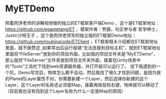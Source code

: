 # MyETDemo
照着肉饼老师的讲解视频做的独立的ET框架客户端Demo ，这个是ET框架地址：https://github.com/egametang/ET ，框架作者：熊猫，社区参与者 哲学绅士，Justin沙特王子 ，这个是肉饼老师写的独立版的ET框架Demo地址：https://github.com/roubingcode/ETClient ，ET框架相关介绍都在ET框架地址里面，就不做赘述 ,如果导出后运行报错“无法连接到目标主机”，就到ET框架地址里面将“FileServer”放到你的项目外面，比如我的项目文件夹是“MyETDemo”，那么就将“FileServer”文件夹放到项目文件夹外面，接着在Unity场景中的“Tools”工具栏下找到web资源服务器，并打开就可以运行了。
说下我遇到的一个坑，Demo写完后，物体怎么都不会动，然后我找了很久才找到问题，是因为我的Plane的Layer属性不对，你需要新建一个Layer，然后选择你新建的这个Layer，这个Layer的名称还必须是Map，接着再按鼠标右键，物体就可以移动了（目前我也没有找到这个Layer名称为什么一定是Map的原因）
